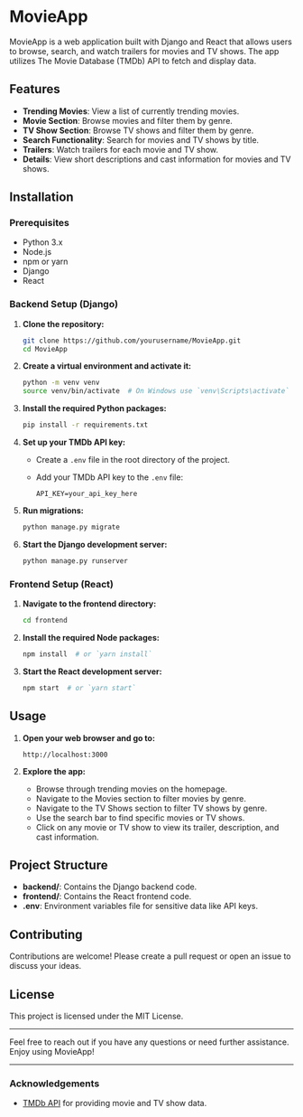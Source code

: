 # MovieApp

MovieApp is a web application built with Django and React that allows users to browse, search, and watch trailers for movies and TV shows. The app utilizes The Movie Database (TMDb) API to fetch and display data.

## Features

- **Trending Movies**: View a list of currently trending movies.
- **Movie Section**: Browse movies and filter them by genre.
- **TV Show Section**: Browse TV shows and filter them by genre.
- **Search Functionality**: Search for movies and TV shows by title.
- **Trailers**: Watch trailers for each movie and TV show.
- **Details**: View short descriptions and cast information for movies and TV shows.

## Installation

### Prerequisites

- Python 3.x
- Node.js
- npm or yarn
- Django
- React

### Backend Setup (Django)

1. **Clone the repository:**

    ```bash
    git clone https://github.com/yourusername/MovieApp.git
    cd MovieApp
    ```

2. **Create a virtual environment and activate it:**

    ```bash
    python -m venv venv
    source venv/bin/activate  # On Windows use `venv\Scripts\activate`
    ```

3. **Install the required Python packages:**

    ```bash
    pip install -r requirements.txt
    ```

4. **Set up your TMDb API key:**

    - Create a `.env` file in the root directory of the project.
    - Add your TMDb API key to the `.env` file:

      ```plaintext
      API_KEY=your_api_key_here
      ```

5. **Run migrations:**

    ```bash
    python manage.py migrate
    ```

6. **Start the Django development server:**

    ```bash
    python manage.py runserver
    ```

### Frontend Setup (React)

1. **Navigate to the frontend directory:**

    ```bash
    cd frontend
    ```

2. **Install the required Node packages:**

    ```bash
    npm install  # or `yarn install`
    ```

3. **Start the React development server:**

    ```bash
    npm start  # or `yarn start`
    ```

## Usage

1. **Open your web browser and go to:**

    ```
    http://localhost:3000
    ```

2. **Explore the app:**
    - Browse through trending movies on the homepage.
    - Navigate to the Movies section to filter movies by genre.
    - Navigate to the TV Shows section to filter TV shows by genre.
    - Use the search bar to find specific movies or TV shows.
    - Click on any movie or TV show to view its trailer, description, and cast information.

## Project Structure

- **backend/**: Contains the Django backend code.
- **frontend/**: Contains the React frontend code.
- **.env**: Environment variables file for sensitive data like API keys.

## Contributing

Contributions are welcome! Please create a pull request or open an issue to discuss your ideas.

## License

This project is licensed under the MIT License.

---

Feel free to reach out if you have any questions or need further assistance. Enjoy using MovieApp!

---

### Acknowledgements

- [TMDb API](https://www.themoviedb.org/documentation/api) for providing movie and TV show data.
